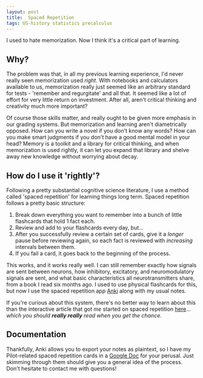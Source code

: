 ```yaml
---
layout: post
title:  Spaced Repetition
tags: US-history statistics precalculus
---
```


I used to hate memorization. Now I think it's a critical part of learning.

## Why?

The problem was that, in all my previous learning experience, I'd never really seen memorization used *right*. With notebooks and calculators available to us, memorization really just seemed like an arbitrary standard for tests - 'remember and regurgitate' and all that. It seemed like a lot of effort for very little return on investment. After all, aren't critical thinking and creativity much more important?

Of course those skills matter, and really ought to be given more emphasis in our grading systems. But memorization and learning aren't diametrically opposed. How can you write a novel if you don't know any words? How can you make smart judgments if you don't have a good mental model in your head? Memory is a toolkit and a library for critical thinking, and when memorization is used rightly, it can let you expand that library and shelve away new knowledge without worrying about decay.

## How do I use it 'rightly'?

Following a pretty substantial cognitive science literature, I use a method called 'spaced repetition' for learning things long term. Spaced repetition follows a pretty basic structure:
1. Break down everything you want to remember into a bunch of little flashcards that hold 1 fact each.
2. Review and add to your flashcards every day, but...
3. After you successfully review a certain set of cards, give it a *longer* pause before reviewing again, so each fact is reviewed with *increasing* intervals between them.
4. If you fail a card, it goes back to the beginning of the process.

This works, and it works really well. I can still remember exactly how signals are sent between neurons, how inhibitory, excitatory, and neuromodulatory signals are sent, and what basic characteristics all neurotransmitters share, from a book I read six months ago. I used to use physical flashcards for this, but now I use the spaced repetition app [Anki](https://apps.ankiweb.net) along with my usual notes.

If you're curious about this system, there's no better way to learn about this than the interactive article that got *me* started on spaced repetition [here](https://ncase.me/remember)... *which you should __really really__ read when you get the chance.*

## Documentation

Thankfully, Anki allows you to export your notes as plaintext, so I have my Pilot-related spaced repetition cards in a [Google Doc](https://docs.google.com/document/d/1y1eP2y7uT5d6XcDueRFLeF5r9-XUpjbcoSQsvYdaYNk/edit?usp=sharing) for your perusal. Just skimming through them should give you a general idea of the process. Don't hesitate to contact me with questions!
